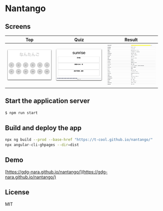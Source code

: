 # Nantango

## Screens

| Top | Quiz | Result |
|:---:|:---:|:---:|
|![](screenshots/top.png)|![](screenshots/quiz.png)|![](screenshots/print.png)|


## Start the application server

```bash
$ npm run start
```

## Build and deploy the app

```bash
npx ng build --prod --base-href "https://t-cool.github.io/nantango/"
npx angular-cli-ghpages --dir=dist
```

## Demo

[https://gdg-nara.github.io/nantango/](https://gdg-nara.github.io/nantango/)


## License

MIT

